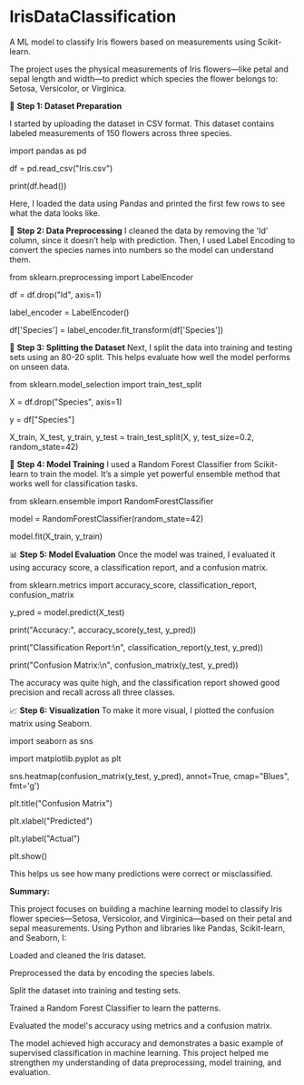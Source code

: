 # IrisDataClassification
A ML model to classify Iris flowers based on measurements using Scikit-learn.


The project uses the physical measurements of Iris flowers—like petal and sepal length and width—to predict which species the flower belongs to: Setosa, Versicolor, or Virginica.

📂 **Step 1: Dataset Preparation**

I started by uploading the dataset in CSV format. This dataset contains labeled measurements of 150 flowers across three species.



import pandas as pd

df = pd.read_csv("Iris.csv")

print(df.head())

Here, I loaded the data using Pandas and printed the first few rows to see what the data looks like.


🧹 **Step 2: Data Preprocessing**
I cleaned the data by removing the 'Id' column, since it doesn’t help with prediction. Then, I used Label Encoding to convert the species names into numbers so the model can understand them.



from sklearn.preprocessing import LabelEncoder

df = df.drop("Id", axis=1)

label_encoder = LabelEncoder()

df['Species'] = label_encoder.fit_transform(df['Species'])



🔀 **Step 3: Splitting the Dataset**
Next, I split the data into training and testing sets using an 80-20 split. This helps evaluate how well the model performs on unseen data.



from sklearn.model_selection import train_test_split

X = df.drop("Species", axis=1)

y = df["Species"]

X_train, X_test, y_train, y_test = train_test_split(X, y, test_size=0.2, random_state=42)


🤖 **Step 4: Model Training**
I used a Random Forest Classifier from Scikit-learn to train the model. It’s a simple yet powerful ensemble method that works well for classification tasks.



from sklearn.ensemble import RandomForestClassifier

model = RandomForestClassifier(random_state=42)

model.fit(X_train, y_train)


📊 **Step 5: Model Evaluation**
Once the model was trained, I evaluated it using accuracy score, a classification report, and a confusion matrix.



from sklearn.metrics import accuracy_score, classification_report, confusion_matrix

y_pred = model.predict(X_test)

print("Accuracy:", accuracy_score(y_test, y_pred))

print("Classification Report:\n", classification_report(y_test, y_pred))

print("Confusion Matrix:\n", confusion_matrix(y_test, y_pred))

The accuracy was quite high, and the classification report showed good precision and recall across all three classes.


📈 **Step 6: Visualization**
To make it more visual, I plotted the confusion matrix using Seaborn.



import seaborn as sns

import matplotlib.pyplot as plt

sns.heatmap(confusion_matrix(y_test, y_pred), annot=True, cmap="Blues", fmt='g')

plt.title("Confusion Matrix")

plt.xlabel("Predicted")

plt.ylabel("Actual")

plt.show()

This helps us see how many predictions were correct or misclassified.


**Summary:**


This project focuses on building a machine learning model to classify Iris flower species—Setosa, Versicolor, and Virginica—based on their petal and sepal measurements. Using Python and libraries like Pandas, Scikit-learn, and Seaborn, I:

Loaded and cleaned the Iris dataset.

Preprocessed the data by encoding the species labels.

Split the dataset into training and testing sets.

Trained a Random Forest Classifier to learn the patterns.

Evaluated the model's accuracy using metrics and a confusion matrix.

The model achieved high accuracy and demonstrates a basic example of supervised classification in machine learning. This project helped me strengthen my understanding of data preprocessing, model training, and evaluation.


